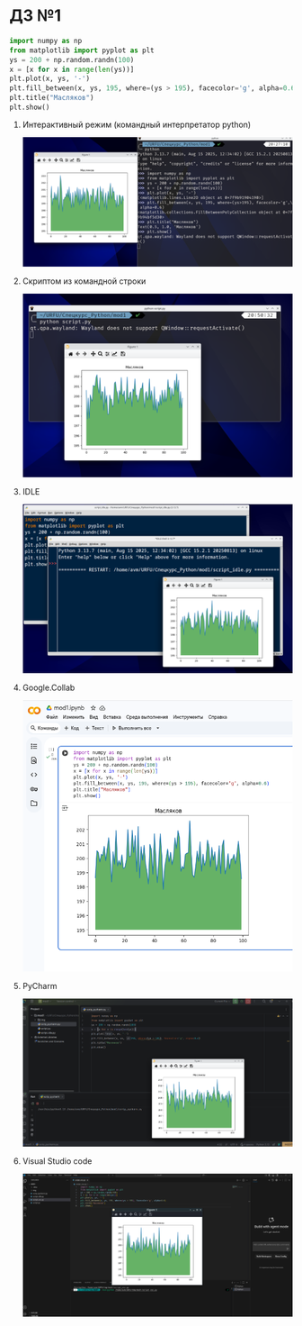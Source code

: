 # ДЗ №1

```python
import numpy as np
from matplotlib import pyplot as plt
ys = 200 + np.random.randn(100)
x = [x for x in range(len(ys))]
plt.plot(x, ys, '-')
plt.fill_between(x, ys, 195, where=(ys > 195), facecolor='g', alpha=0.6)
plt.title("Масляков")
plt.show()
```
1. Интерактивный режим (командный интерпретатор python)
   
   ![1. Интерактивный режим - запуск и результат](img/1.3_InteractivePython_PlotWithTerminal.png)

2. Скриптом из командной строки 
   
   ![2. Запуск скрипта из командной строки и результат](img/2.2_Запуск_скрипта.png)

3. IDLE
   
   ![3. Запуск скрипта в IDLE и результат](img/3.2_IDLE_запуск.png)

4. Google.Collab
   
   ![4. Запуск скрипта в Google Colab и результат](img/4_Google_Colab.png)

5. PyCharm
   
   ![5. Запуск скрипта в PyCharm и результат](img/5.2_PycharmRun.png)

6. Visual Studio code
   
   ![6. Запуск скрипта в Visual Studio Code и результат](./img/6.2_VSC_run.png)


